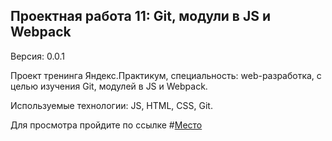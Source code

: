 ## Проектная работа 11: Git, модули в JS и Webpack
Версия: 0.0.1

Проект тренинга Яндекс.Практикум, специальность: web-разработка, с целью изучения Git, модулей в JS и Webpack.

Используемые технологии: JS, HTML, CSS, Git.

Для просмотра пройдите по ссылке #[Место](https:///sprint-11.github.io/ "Ссылка на проект")